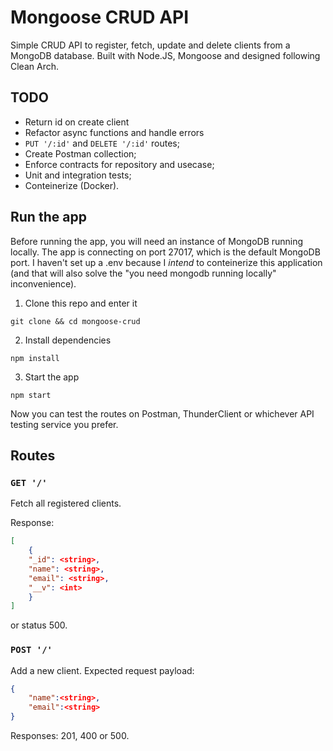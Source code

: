 # Mongoose CRUD API

Simple CRUD API to register, fetch, update and delete clients from a MongoDB database. Built with Node.JS, Mongoose and designed following Clean Arch.

## TODO

* Return id on create client
* Refactor async functions and handle errors
* `PUT '/:id'` and `DELETE '/:id'` routes;
* Create Postman collection;
* Enforce contracts for repository and usecase;
* Unit and integration tests;
* Conteinerize (Docker).

## Run the app

Before running the app, you will need an instance of MongoDB running locally. The app is connecting on port 27017, which is the default MongoDB port.
I haven't set up a .env because I *intend* to conteinerize this application (and that will also solve the "you need mongodb running locally" inconvenience).

1. Clone this repo and enter it

```shell
git clone && cd mongoose-crud
```

2. Install dependencies

```shell
npm install
```

3. Start the app

```shell
npm start
```

Now you can test the routes on Postman, ThunderClient or whichever API testing service you prefer.

## Routes

### `GET '/'`

Fetch all registered clients.

Response:

```json
[
    {
    "_id": <string>,
    "name": <string>,
    "email": <string>,
    "__v": <int>
    }
]
```

or status 500.

### `POST '/'`

Add a new client. Expected request payload:

```json
{
    "name":<string>,
    "email":<string>
}
```

Responses: 201, 400 or 500.

